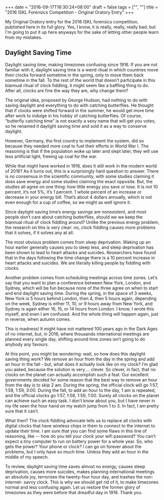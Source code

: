 +++
date = "2016-09-17T16:30:24+08:00"
draft = false
tags = ["", ""]
title = "2016 ISKL Forensics Competition - Original Oratory Entry"
+++

My Original Oratory entry for the 2016 ISKL forensics competition, published
here in its full glory. Yes, I know, it is really, really, really bad, but I'm
going to put it up here anyways for the sake of letting other people learn from
my mistakes.

## Daylight Saving Time

Daylight saving time, making timezones confusing since 1916. If you are not
familiar with it, daylight saving time is a weird ritual in which countries move
their clocks forward sometime in the spring, only to move them back sometime in
the fall. To the rest of the world that doesn’t participate in this biannual
ritual of clock fiddling, it might seem like a baffling thing to do. After all,
clocks are fine the way they are, why change them?

The original idea, proposed by George Hudson, had nothing to do with saving
daylight and everything to do with catching butterflies. He thought that if
clocks were shifted forward in the summer, he would get more time after work to
indulge in his hobby of catching butterflies. Of course, “butterfly catching
time” is not exactly a sexy name that will get you votes, so he renamed it
daylight saving time and sold it as a way to conserve daylight.

However, Germany, the first country to implement the system, did so because they
needed more coal to fuel their efforts in World War I. The reasoning is that if
the population woke up later and slept later, they will use less artificial
light, freeing up coal for the war.

While that might have worked in 1916, does it still work in the modern world of
2016? As it turns out, this is a surprisingly hard question to answer. There is
no consensus in the scientific community, with some studies claiming it does
save energy and some studies claiming the exact opposite. But, the studies all
agree on one thing: how little energy you save or lose. It is not 10 percent,
it’s not 5%, it’s 1 percent. 1 whole percent of an increase or decrease in your
energy bill. That’s about 4 dollars annually, which is not even enough for a cup
of coffee, so we might as well ignore it.

Since daylight saving time’s energy savings are nonexistent, and most people
don’t care about catching butterflies, should we we keep the biannual ritual of
clock fiddling around? Unlike the previous energy problem, the research on this
is very clear: no, clock fiddling causes more problems that it solves, if it
solves any at all.

The most obvious problem comes from sleep deprivation. Waking up an hour earlier
generally causes you to sleep less, and sleep deprivation has been shown to lead
to heart attacks and suicides. Researchers have found that in the days following
the time change there is a 10 percent increase in heart attacks and suicides. We
are literally killing people by fiddling with clocks.

Another problem comes from scheduling meetings across time zones. Let’s say that
you want to plan a conference between New York, London, and Sydney, which will
be fun because none of the three agree on when to start and end daylight saving
time. During the spring, in the space of 3 weeks, New York is 5 hours behind
London, then 4, then 5 hours again, depending on the week, Sydney is either 11,
10, or 9 hours away from New York, and Sydney is again either 16, 15, or 14
hours from London. I know, I wrote this myself, and even I am confused. And the
whole thing will happen again, just in reverse, when autumn comes.

This is madness! It might have not mattered 100 years ago in the Dark Ages of no
internet, but, in 2016, where thousands international meetings are planned every
single day, shifting around time zones isn’t going to do anybody any favours.

At this point, you might be wondering: wait, so how does this daylight saving
thing work? We remove an hour from the day in the spring and add an hour in the
fall - but, what does it actually look like on my clock? I’m glad you asked,
because the solution is very … clever. So clever, in fact, that no clocks on the
planet can actually accomplish such a feat. Our excellent governments decided
for some reason that the best way to remove an hour from the day is to skip 2
am. During the spring, the official clock will go 1:57, 1:58, 1:59, 3:00. During
the fall, to add an hour to the day, 1 am is repeated, and the official clocks
go 1:57, 1:58, 1:59, 1:00. Surely all clocks on the planet can achieve such an
easy task. I don’t know about you, but I have never in my life seen the hour
hand on my watch jump from 1 to 3. In fact, I am pretty sure that it can’t.

What then? The clock fiddling advocate tells us to replace all clocks with
digital clocks that have wireless chips in them to connect to the internet to
update their time. I am sure that you can find some flaws in this line of
reasoning, like -- how do you tell your clock your wifi password? You can’t
expect a tiny computer to run on battery power for a whole year. So, who gets
the power? Your phone or clock? I can go on forever about the problems, but I
only have so much time. Unless they add an hour in the middle of my speech.

To review, daylight saving time saves almost no energy, causes sleep
deprivation, causes more suicides, makes planning international meetings an
absolute joy, terrorises the twenty-four hour day, and trashes the non-internet-
savvy clock. This is why we should get rid of it, to make timezones normal and
less confusing again. Let us restore the former glory of timezones as they were
before that dreadful day in 1916. Thank you.
